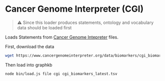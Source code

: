 # Cancer Genome Interpreter (CGI)

> :warning: Since this loader produces statements, ontology and vocabulary data should be loaded first

Loads Statements from [Cancer Genome Intepreter](https://www.cancergenomeinterpreter.org/biomarkers)
files.

First, download the data

```bash
wget https://www.cancergenomeinterpreter.org/data/biomarkers/cgi_biomarkers_latest.tsv
```

Then load into graphkb

```bash
node bin/load.js file cgi cgi_biomarkers_latest.tsv
```
